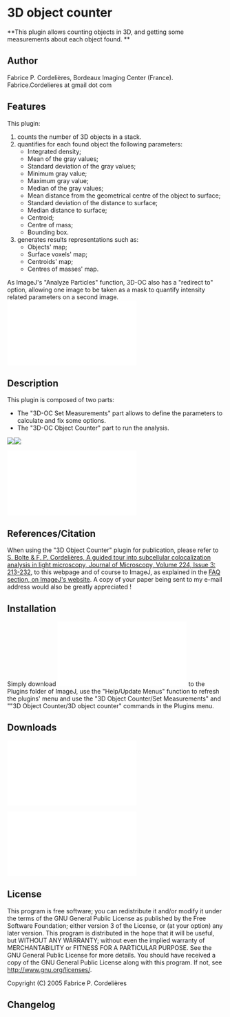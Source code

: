 # 3D object counter

**This plugin allows counting objects in 3D, and getting some
measurements about each object found. **

## Author

Fabrice P. Cordelières, Bordeaux Imaging Center (France).
Fabrice.Cordelieres at gmail dot com

## Features

This plugin:

1.  counts the number of 3D objects in a stack.
2.  quantifies for each found object the following parameters:
    -   Integrated density;
    -   Mean of the gray values;
    -   Standard deviation of the gray values;
    -   Minimum gray value;
    -   Maximum gray value;
    -   Median of the gray values;
    -   Mean distance from the geometrical centre of the object to
        surface;
    -   Standard deviation of the distance to surface;
    -   Median distance to surface;
    -   Centroid;
    -   Centre of mass;
    -   Bounding box.
3.  generates results representations such as:
    -   Objects\' map;
    -   Surface voxels\' map;
    -   Centroids\' map;
    -   Centres of masses\' map.

As ImageJ\'s \"Analyze Particles\" function, 3D-OC also has a \"redirect
to\" option, allowing one image to be taken as a mask to quantify
intensity related parameters on a second image. ***![To find out more,
download the plugin\'s manual from
here.](/plugin/analysis/3d_object_counter/3d-oc.pdf)***

## Description

This plugin is composed of two parts:

-   The \"3D-OC Set Measurements\" part allows to define the parameters
    to calculate and fix some options.
-   The \"3D-OC Object Counter\" part to run the analysis.

![](/plugin/analysis/3d_object_counter/3doc-sm.jpg)![](/plugin/analysis/3d_object_counter/3doc-redir.jpg)

***![More information in the plugin\'s manual downloadable from
here.](/plugin/analysis/3d_object_counter/3d-oc.pdf)***

## References/Citation

When using the "3D Object Counter" plugin for publication, please refer
to [S. Bolte & F. P. Cordelières, A guided tour into subcellular
colocalization analysis in light microscopy, Journal of Microscopy,
Volume 224, Issue 3:
213-232](http://www.ncbi.nlm.nih.gov/pubmed/17210054), to this webpage
and of course to ImageJ, as explained in the [FAQ section, on ImageJ's
website](http://rsbweb.nih.gov/ij/docs/faqs.html). A copy of your paper
being sent to my e-mail address would also be greatly appreciated !

## Installation

Simply download ![](/plugin/analysis/3d_object_counter/3d-oc_.jar) to
the Plugins folder of ImageJ, use the \"Help/Update Menus\" function to
refresh the plugins\' menu and use the "3D Object Counter/Set
Measurements" and \""3D Object Counter/3D object counter\" commands in
the Plugins menu.

## Downloads

![The plugin is available from
here](/plugin/analysis/3d_object_counter/3d-oc_.jar)

![The plugin\'s manual is available from
here.](/plugin/analysis/3d_object_counter/3d-oc.pdf)

## License

This program is free software; you can redistribute it and/or modify it
under the terms of the GNU General Public License as published by the
Free Software Foundation; either version 3 of the License, or (at your
option) any later version. This program is distributed in the hope that
it will be useful, but WITHOUT ANY WARRANTY; without even the implied
warranty of MERCHANTABILITY or FITNESS FOR A PARTICULAR PURPOSE. See the
GNU General Public License for more details. You should have received a
copy of the GNU General Public License along with this program. If not,
see <http://www.gnu.org/licenses/>.

Copyright (C) 2005 Fabrice P. Cordelières

## Changelog
